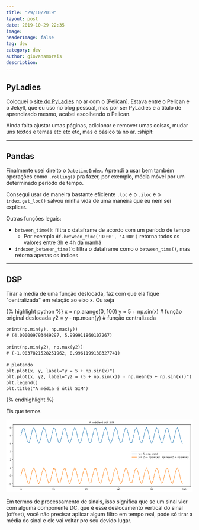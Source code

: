```yaml
---
title: "29/10/2019"
layout: post
date: 2019-10-29 22:35
image:
headerImage: false
tag: dev
category: dev
author: giovanamorais
description:
---
```


## PyLadies

Coloquei o [site do PyLadies](https://PyLadiesSorocaba.github.io) no ar com o
[Pelican]. Estava entre o Pelican e o Jekyll, que eu uso no blog pessoal, mas
por ser PyLadies e a título de aprendizado mesmo, acabei escolhendo o Pelican.

Ainda falta ajustar umas páginas, adicionar e remover umas coisas, mudar uns
textos e temas etc etc etc, mas o básico tá no ar. :shipit:

---

## Pandas

Finalmente usei direito o `DatetimeIndex`. Aprendi a usar bem também operações como
`.rolling()` pra fazer, por exemplo, média móvel por um determinado período de
tempo.

Consegui usar de maneira bastante eficiente `.loc` e o `.iloc` e o `index.get_loc()`
salvou minha vida de uma maneira que eu nem sei explicar.

Outras funções legais:

- `between_time()`: filtra o dataframe de acordo com um período de tempo
	- Por exemplo `df.between_time('3:00', '4:00')` retorna todos os valores entre 3h e 4h da manhã
-  `indexer_between_time()`: filtra o dataframe como o `between_time()`, mas retorna apenas os índices

---

## DSP

Tirar a média de uma função deslocada, faz com que ela fique "centralizada" em
relação ao eixo x. Ou seja

{% highlight python %}
	x = np.arange(0, 100)
	y = 5 + np.sin(x)	# função original deslocada
	y2 = y - np.mean(y)	# função centralizada

	print(np.min(y), np.max(y))
	# (4.000009793449297, 5.999911860107267)

	print(np.min(y2), np.max(y2))
	# (-1.0037821528251962, 0.9961199138327741)

	# plotando
	plt.plot(x, y, label="y = 5 + np.sin(x)")
	plt.plot(x, y2, label="y2 = (5 + np.sin(x)) - np.mean(5 + np.sin(x))")
	plt.legend()
	plt.title("A média é útil SIM")
{% endhighlight %}

Eis que temos

![img](../assets/images/mean_graph.png)


Em termos de processamento de sinais, isso significa que se um sinal vier
com alguma componente DC, que é esse deslocamento vertical do sinal (offset),
você não precisar aplicar algum filtro em tempo real, pode só tirar a média
do sinal e ele vai voltar pro seu devido lugar.
